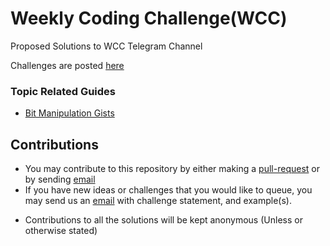 # Weekly Coding Challenge(WCC)
Proposed Solutions to WCC Telegram Channel

Challenges are posted [here](https://t.me/weeklychallange)

### Topic Related Guides

- [Bit Manipulation Gists](https://gist.github.com/shah-smit/8b81ac585544e3e5c276bb91d20a302e)

## Contributions
- You may contribute to this repository by either making a [pull-request](https://www.youtube.com/watch?v=_NrSWLQsDL4) or by sending [email](mailto:weeklycodingchallenge@gmail.com)
- If you have new ideas or challenges that you would like to queue, you may send us an [email](mailto:weeklycodingchallenge@gmail.com) with challenge statement, and example(s).

* Contributions to all the solutions will be kept anonymous (Unless or otherwise stated)
